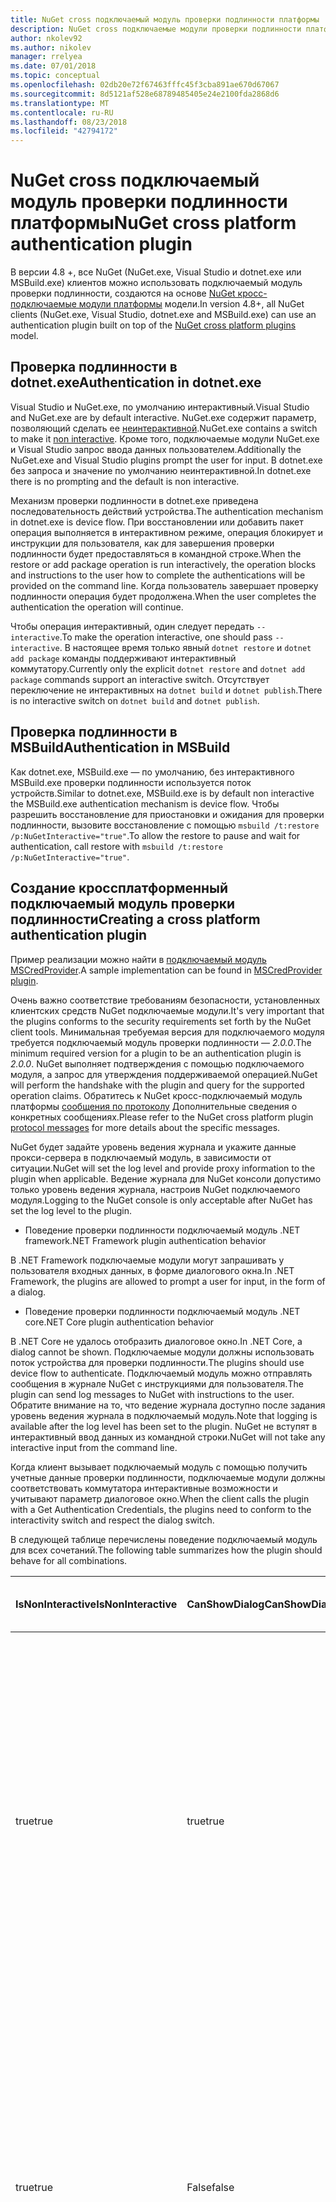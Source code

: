 ```yaml
---
title: NuGet cross подключаемый модуль проверки подлинности платформы
description: NuGet cross подключаемые модули проверки подлинности платформы для NuGet.exe, dotnet.exe, msbuild.exe и Visual Studio
author: nkolev92
ms.author: nikolev
manager: rrelyea
ms.date: 07/01/2018
ms.topic: conceptual
ms.openlocfilehash: 02db20e72f67463fffc45f3cba891ae670d67067
ms.sourcegitcommit: 8d5121af528e68789485405e24e2100fda2868d6
ms.translationtype: MT
ms.contentlocale: ru-RU
ms.lasthandoff: 08/23/2018
ms.locfileid: "42794172"
---
```

# <a name="nuget-cross-platform-authentication-plugin"></a><span data-ttu-id="eb6e4-103">NuGet cross подключаемый модуль проверки подлинности платформы</span><span class="sxs-lookup"><span data-stu-id="eb6e4-103">NuGet cross platform authentication plugin</span></span>

<span data-ttu-id="eb6e4-104">В версии 4.8 +, все NuGet (NuGet.exe, Visual Studio и dotnet.exe или MSBuild.exe) клиентов можно использовать подключаемый модуль проверки подлинности, создаются на основе [NuGet кросс-подключаемые модули платформы](NuGet-Cross-Platform-Plugins.md) модели.</span><span class="sxs-lookup"><span data-stu-id="eb6e4-104">In version 4.8+, all NuGet clients (NuGet.exe, Visual Studio, dotnet.exe and MSBuild.exe) can use an authentication plugin built on top of the [NuGet cross platform plugins](NuGet-Cross-Platform-Plugins.md) model.</span></span>

## <a name="authentication-in-dotnetexe"></a><span data-ttu-id="eb6e4-105">Проверка подлинности в dotnet.exe</span><span class="sxs-lookup"><span data-stu-id="eb6e4-105">Authentication in dotnet.exe</span></span>

<span data-ttu-id="eb6e4-106">Visual Studio и NuGet.exe, по умолчанию интерактивный.</span><span class="sxs-lookup"><span data-stu-id="eb6e4-106">Visual Studio and NuGet.exe are by default interactive.</span></span> <span data-ttu-id="eb6e4-107">NuGet.exe содержит параметр, позволяющий сделать ее [неинтерактивной](../../tools/nuget-exe-CLI-Reference.md).</span><span class="sxs-lookup"><span data-stu-id="eb6e4-107">NuGet.exe contains a switch to make it [non interactive](../../tools/nuget-exe-CLI-Reference.md).</span></span>
<span data-ttu-id="eb6e4-108">Кроме того, подключаемые модули NuGet.exe и Visual Studio запрос ввода данных пользователем.</span><span class="sxs-lookup"><span data-stu-id="eb6e4-108">Additionally the NuGet.exe and Visual Studio plugins prompt the user for input.</span></span>
<span data-ttu-id="eb6e4-109">В dotnet.exe без запроса и значение по умолчанию неинтерактивной.</span><span class="sxs-lookup"><span data-stu-id="eb6e4-109">In dotnet.exe there is no prompting and the default is non interactive.</span></span>

<span data-ttu-id="eb6e4-110">Механизм проверки подлинности в dotnet.exe приведена последовательность действий устройства.</span><span class="sxs-lookup"><span data-stu-id="eb6e4-110">The authentication mechanism in dotnet.exe is device flow.</span></span> <span data-ttu-id="eb6e4-111">При восстановлении или добавить пакет операция выполняется в интерактивном режиме, операция блокирует и инструкции для пользователя, как для завершения проверки подлинности будет предоставляться в командной строке.</span><span class="sxs-lookup"><span data-stu-id="eb6e4-111">When the restore or add package operation is run interactively, the operation blocks and instructions to the user how to complete the authentications will be provided on the command line.</span></span>
<span data-ttu-id="eb6e4-112">Когда пользователь завершает проверку подлинности операция будет продолжена.</span><span class="sxs-lookup"><span data-stu-id="eb6e4-112">When the user completes the authentication the operation will continue.</span></span>

<span data-ttu-id="eb6e4-113">Чтобы операция интерактивный, один следует передать `--interactive`.</span><span class="sxs-lookup"><span data-stu-id="eb6e4-113">To make the operation interactive, one should pass `--interactive`.</span></span>
<span data-ttu-id="eb6e4-114">В настоящее время только явный `dotnet restore` и `dotnet add package` команды поддерживают интерактивный коммутатору.</span><span class="sxs-lookup"><span data-stu-id="eb6e4-114">Currently only the explicit `dotnet restore` and `dotnet add package` commands support an interactive switch.</span></span>
<span data-ttu-id="eb6e4-115">Отсутствует переключение не интерактивных на `dotnet build` и `dotnet publish`.</span><span class="sxs-lookup"><span data-stu-id="eb6e4-115">There is no interactive switch on `dotnet build` and `dotnet publish`.</span></span>

## <a name="authentication-in-msbuild"></a><span data-ttu-id="eb6e4-116">Проверка подлинности в MSBuild</span><span class="sxs-lookup"><span data-stu-id="eb6e4-116">Authentication in MSBuild</span></span>

<span data-ttu-id="eb6e4-117">Как dotnet.exe, MSBuild.exe — по умолчанию, без интерактивного MSBuild.exe проверки подлинности используется поток устройств.</span><span class="sxs-lookup"><span data-stu-id="eb6e4-117">Similar to dotnet.exe, MSBuild.exe is by default non interactive the MSBuild.exe authentication mechanism is device flow.</span></span>
<span data-ttu-id="eb6e4-118">Чтобы разрешить восстановление для приостановки и ожидания для проверки подлинности, вызовите восстановление с помощью `msbuild /t:restore /p:NuGetInteractive="true"`.</span><span class="sxs-lookup"><span data-stu-id="eb6e4-118">To allow the restore to pause and wait for authentication, call restore with `msbuild /t:restore /p:NuGetInteractive="true"`.</span></span>

## <a name="creating-a-cross-platform-authentication-plugin"></a><span data-ttu-id="eb6e4-119">Создание кроссплатформенный подключаемый модуль проверки подлинности</span><span class="sxs-lookup"><span data-stu-id="eb6e4-119">Creating a cross platform authentication plugin</span></span>

<span data-ttu-id="eb6e4-120">Пример реализации можно найти в [подключаемый модуль MSCredProvider](https://github.com/Microsoft/mscredprovider).</span><span class="sxs-lookup"><span data-stu-id="eb6e4-120">A sample implementation can be found in [MSCredProvider plugin](https://github.com/Microsoft/mscredprovider).</span></span>

<span data-ttu-id="eb6e4-121">Очень важно соответствие требованиям безопасности, установленных клиентских средств NuGet подключаемые модули.</span><span class="sxs-lookup"><span data-stu-id="eb6e4-121">It's very important that the plugins conforms to the security requirements set forth by the NuGet client tools.</span></span>
<span data-ttu-id="eb6e4-122">Минимальная требуемая версия для подключаемого модуля требуется подключаемый модуль проверки подлинности — *2.0.0*.</span><span class="sxs-lookup"><span data-stu-id="eb6e4-122">The minimum required version for a plugin to be an authentication plugin is *2.0.0*.</span></span>
<span data-ttu-id="eb6e4-123">NuGet выполняет подтверждения с помощью подключаемого модуля, а запрос для утверждения поддерживаемой операцией.</span><span class="sxs-lookup"><span data-stu-id="eb6e4-123">NuGet will perform the handshake with the plugin and query for the supported operation claims.</span></span>
<span data-ttu-id="eb6e4-124">Обратитесь к NuGet кросс-подключаемый модуль платформы [сообщения по протоколу](NuGet-Cross-Platform-Plugins.md#protocol-messages-index) Дополнительные сведения о конкретных сообщениях.</span><span class="sxs-lookup"><span data-stu-id="eb6e4-124">Please refer to the NuGet cross platform plugin [protocol messages](NuGet-Cross-Platform-Plugins.md#protocol-messages-index) for more details about the specific messages.</span></span>

<span data-ttu-id="eb6e4-125">NuGet будет задайте уровень ведения журнала и укажите данные прокси-сервера в подключаемый модуль, в зависимости от ситуации.</span><span class="sxs-lookup"><span data-stu-id="eb6e4-125">NuGet will set the log level and provide proxy information to the plugin when applicable.</span></span>
<span data-ttu-id="eb6e4-126">Ведение журнала для NuGet консоли допустимо только уровень ведения журнала, настроив NuGet подключаемого модуля.</span><span class="sxs-lookup"><span data-stu-id="eb6e4-126">Logging to the NuGet console is only acceptable after NuGet has set the log level to the plugin.</span></span>

- <span data-ttu-id="eb6e4-127">Поведение проверки подлинности подключаемый модуль .NET framework</span><span class="sxs-lookup"><span data-stu-id="eb6e4-127">.NET Framework plugin authentication behavior</span></span>

<span data-ttu-id="eb6e4-128">В .NET Framework подключаемые модули могут запрашивать у пользователя входных данных, в форме диалогового окна.</span><span class="sxs-lookup"><span data-stu-id="eb6e4-128">In .NET Framework, the plugins are allowed to prompt a user for input, in the form of a dialog.</span></span>

- <span data-ttu-id="eb6e4-129">Поведение проверки подлинности подключаемый модуль .NET core</span><span class="sxs-lookup"><span data-stu-id="eb6e4-129">.NET Core plugin authentication behavior</span></span>

<span data-ttu-id="eb6e4-130">В .NET Core не удалось отобразить диалоговое окно.</span><span class="sxs-lookup"><span data-stu-id="eb6e4-130">In .NET Core, a dialog cannot be shown.</span></span> <span data-ttu-id="eb6e4-131">Подключаемые модули должны использовать поток устройства для проверки подлинности.</span><span class="sxs-lookup"><span data-stu-id="eb6e4-131">The plugins should use device flow to authenticate.</span></span>
<span data-ttu-id="eb6e4-132">Подключаемый модуль можно отправлять сообщения в журнале NuGet с инструкциями для пользователя.</span><span class="sxs-lookup"><span data-stu-id="eb6e4-132">The plugin can send log messages to NuGet with instructions to the user.</span></span>
<span data-ttu-id="eb6e4-133">Обратите внимание на то, что ведение журнала доступно после задания уровень ведения журнала в подключаемый модуль.</span><span class="sxs-lookup"><span data-stu-id="eb6e4-133">Note that logging is available after the log level has been set to the plugin.</span></span>
<span data-ttu-id="eb6e4-134">NuGet не вступят в интерактивный ввод данных из командной строки.</span><span class="sxs-lookup"><span data-stu-id="eb6e4-134">NuGet will not take any interactive input from the command line.</span></span>

<span data-ttu-id="eb6e4-135">Когда клиент вызывает подключаемый модуль с помощью получить учетные данные проверки подлинности, подключаемые модули должны соответствовать коммутатора интерактивные возможности и учитывают параметр диалоговое окно.</span><span class="sxs-lookup"><span data-stu-id="eb6e4-135">When the client calls the plugin with a Get Authentication Credentials, the plugins need to conform to the interactivity switch and respect the dialog switch.</span></span> 

<span data-ttu-id="eb6e4-136">В следующей таблице перечислены поведение подключаемый модуль для всех сочетаний.</span><span class="sxs-lookup"><span data-stu-id="eb6e4-136">The following table summarizes how the plugin should behave for all combinations.</span></span>

| <span data-ttu-id="eb6e4-137">IsNonInteractive</span><span class="sxs-lookup"><span data-stu-id="eb6e4-137">IsNonInteractive</span></span> | <span data-ttu-id="eb6e4-138">CanShowDialog</span><span class="sxs-lookup"><span data-stu-id="eb6e4-138">CanShowDialog</span></span> | <span data-ttu-id="eb6e4-139">Поведение подключаемого модуля</span><span class="sxs-lookup"><span data-stu-id="eb6e4-139">Plugin behavior</span></span> |
| ---------------- | ------------- | --------------- |
| <span data-ttu-id="eb6e4-140">true</span><span class="sxs-lookup"><span data-stu-id="eb6e4-140">true</span></span> | <span data-ttu-id="eb6e4-141">true</span><span class="sxs-lookup"><span data-stu-id="eb6e4-141">true</span></span> | <span data-ttu-id="eb6e4-142">Параметр IsNonInteractive имеет приоритет над параметром диалоговое окно.</span><span class="sxs-lookup"><span data-stu-id="eb6e4-142">The IsNonInteractive switch takes precedence over the dialog switch.</span></span> <span data-ttu-id="eb6e4-143">Подключаемый модуль не допускается для вывода диалогового окна.</span><span class="sxs-lookup"><span data-stu-id="eb6e4-143">The plugin is not allowed to pop a dialog.</span></span> <span data-ttu-id="eb6e4-144">Это сочетание допустим только для подключаемых модулей .NET Framework</span><span class="sxs-lookup"><span data-stu-id="eb6e4-144">This combination is only valid for .NET Framework plugins</span></span> |
| <span data-ttu-id="eb6e4-145">true</span><span class="sxs-lookup"><span data-stu-id="eb6e4-145">true</span></span> | <span data-ttu-id="eb6e4-146">False</span><span class="sxs-lookup"><span data-stu-id="eb6e4-146">false</span></span> | <span data-ttu-id="eb6e4-147">Параметр IsNonInteractive имеет приоритет над параметром диалоговое окно.</span><span class="sxs-lookup"><span data-stu-id="eb6e4-147">The IsNonInteractive switch takes precedence over the dialog switch.</span></span> <span data-ttu-id="eb6e4-148">Подключаемый модуль не допускается для блокировки.</span><span class="sxs-lookup"><span data-stu-id="eb6e4-148">The plugin is not allowed to block.</span></span> <span data-ttu-id="eb6e4-149">Это сочетание допустим только для подключаемых модулей .NET Core</span><span class="sxs-lookup"><span data-stu-id="eb6e4-149">This combination is only valid for .NET Core plugins</span></span> |
| <span data-ttu-id="eb6e4-150">False</span><span class="sxs-lookup"><span data-stu-id="eb6e4-150">false</span></span> | <span data-ttu-id="eb6e4-151">true</span><span class="sxs-lookup"><span data-stu-id="eb6e4-151">true</span></span> | <span data-ttu-id="eb6e4-152">Подключаемый модуль должен показать диалоговое окно.</span><span class="sxs-lookup"><span data-stu-id="eb6e4-152">The plugin should show a dialog.</span></span> <span data-ttu-id="eb6e4-153">Это сочетание допустим только для подключаемых модулей .NET Framework</span><span class="sxs-lookup"><span data-stu-id="eb6e4-153">This combination is only valid for .NET Framework plugins</span></span> |
| <span data-ttu-id="eb6e4-154">False</span><span class="sxs-lookup"><span data-stu-id="eb6e4-154">false</span></span> | <span data-ttu-id="eb6e4-155">False</span><span class="sxs-lookup"><span data-stu-id="eb6e4-155">false</span></span> | <span data-ttu-id="eb6e4-156">Подключаемый модуль должен или может не отображать диалоговое окно.</span><span class="sxs-lookup"><span data-stu-id="eb6e4-156">The plugin should/can not show a dialog.</span></span> <span data-ttu-id="eb6e4-157">Подключаемый модуль должны использовать поток устройства для проверки подлинности, войдя в сообщение инструкции с помощью средства ведения журнала.</span><span class="sxs-lookup"><span data-stu-id="eb6e4-157">The plugin should use device flow to authenticate by logging an instruction message via the logger.</span></span> <span data-ttu-id="eb6e4-158">Это сочетание допустим только для подключаемых модулей .NET Core</span><span class="sxs-lookup"><span data-stu-id="eb6e4-158">This combination is only valid for .NET Core plugins</span></span> |

<span data-ttu-id="eb6e4-159">См. следующие технические характеристики перед записью подключаемого модуля.</span><span class="sxs-lookup"><span data-stu-id="eb6e4-159">Please refer to the following specs before writing a plugin.</span></span>

- [<span data-ttu-id="eb6e4-160">Подключаемый модуль для загрузки пакета NuGet</span><span class="sxs-lookup"><span data-stu-id="eb6e4-160">NuGet Package Download Plugin</span></span>](https://github.com/NuGet/Home/wiki/NuGet-Package-Download-Plugin)
- [<span data-ttu-id="eb6e4-161">NuGet кросс-Платформенная надстройка проверки подлинности</span><span class="sxs-lookup"><span data-stu-id="eb6e4-161">NuGet cross plat authentication plugin</span></span>](https://github.com/NuGet/Home/wiki/NuGet-cross-plat-authentication-plugin)
